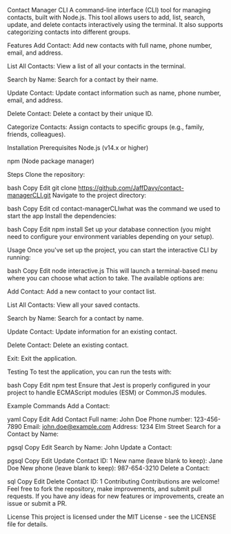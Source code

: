 Contact Manager CLI
A command-line interface (CLI) tool for managing contacts, built with Node.js. This tool allows users to add, list, search, update, and delete contacts interactively using the terminal. It also supports categorizing contacts into different groups.

Features
Add Contact: Add new contacts with full name, phone number, email, and address.

List All Contacts: View a list of all your contacts in the terminal.

Search by Name: Search for a contact by their name.

Update Contact: Update contact information such as name, phone number, email, and address.

Delete Contact: Delete a contact by their unique ID.

Categorize Contacts: Assign contacts to specific groups (e.g., family, friends, colleagues).

Installation
Prerequisites
Node.js (v14.x or higher)

npm (Node package manager)

Steps
Clone the repository:

bash
Copy
Edit
git clone https://github.com/JaffDavy/contact-managerCLI.git
Navigate to the project directory:

bash
Copy
Edit
cd contact-managerCLIwhat was the command we used to start the app
Install the dependencies:

bash
Copy
Edit
npm install
Set up your database connection (you might need to configure your environment variables depending on your setup).

Usage
Once you've set up the project, you can start the interactive CLI by running:

bash
Copy
Edit
node interactive.js
This will launch a terminal-based menu where you can choose what action to take. The available options are:

Add Contact: Add a new contact to your contact list.

List All Contacts: View all your saved contacts.

Search by Name: Search for a contact by name.

Update Contact: Update information for an existing contact.

Delete Contact: Delete an existing contact.

Exit: Exit the application.

Testing
To test the application, you can run the tests with:

bash
Copy
Edit
npm test
Ensure that Jest is properly configured in your project to handle ECMAScript modules (ESM) or CommonJS modules.

Example Commands
Add a Contact:

yaml
Copy
Edit
Add Contact
Full name: John Doe
Phone number: 123-456-7890
Email: john.doe@example.com
Address: 1234 Elm Street
Search for a Contact by Name:

pgsql
Copy
Edit
Search by Name: John
Update a Contact:

pgsql
Copy
Edit
Update Contact ID: 1
New name (leave blank to keep): Jane Doe
New phone (leave blank to keep): 987-654-3210
Delete a Contact:

sql
Copy
Edit
Delete Contact ID: 1
Contributing
Contributions are welcome! Feel free to fork the repository, make improvements, and submit pull requests. If you have any ideas for new features or improvements, create an issue or submit a PR.

License
This project is licensed under the MIT License - see the LICENSE file for details.

